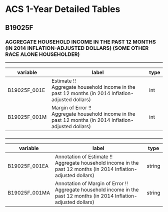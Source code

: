 # ACS 1-Year Detailed Tables

## B19025F

### AGGREGATE HOUSEHOLD INCOME IN THE PAST 12 MONTHS (IN 2014 INFLATION-ADJUSTED DOLLARS) (SOME OTHER RACE ALONE HOUSEHOLDER)

___

| variable | label | type |
| ----- | ----- | ----- |
| B19025F_001E | Estimate !!<br>Aggregate household income in the past 12 months (in 2014 Inflation-adjusted dollars) | int |
| B19025F_001M | Margin of Error !!<br>Aggregate household income in the past 12 months (in 2014 Inflation-adjusted dollars) | int |
### 

___

| variable | label | type |
| ----- | ----- | ----- |
| B19025F_001EA | Annotation of Estimate !!<br>Aggregate household income in the past 12 months (in 2014 Inflation-adjusted dollars) | string |
| B19025F_001MA | Annotation of Margin of Error !!<br>Aggregate household income in the past 12 months (in 2014 Inflation-adjusted dollars) | string |

